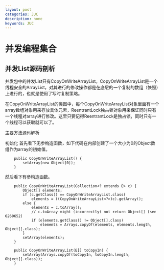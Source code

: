 ```yaml
---
layout: post
categories: JUC
description: none
keywords: JUC
---
```

# 并发编程集合

## 并发List源码剖析
并发包中的并发List只有CopyOnWriteArrayList。CopyOnWriteArrayList是一个线程安全的ArrayList，对其进行的修改操作都是在底层的一个复制的数组（快照）上进行的，也就是使用了写时复制策略。

在CopyOnWriteArrayList的类图中，每个CopyOnWriteArrayList对象里面有一个array数组对象用来存放具体元素，ReentrantLock独占锁对象用来保证同时只有一个线程对array进行修改。这里只要记得ReentrantLock是独占锁，同时只有一个线程可以获取就可以了。

主要方法源码解析

初始化
首先看下无参构造函数，如下代码在内部创建了一个大小为0的Object数组作为array的初始值。
```
    public CopyOnWriteArrayList() {
        setArray(new Object[0]);
    }
```
然后看下有参构造函数。
```
    public CopyOnWriteArrayList(Collection<? extends E> c) {
        Object[] elements;
        if (c.getClass() == CopyOnWriteArrayList.class)
            elements = ((CopyOnWriteArrayList<?>)c).getArray();
        else {
            elements = c.toArray();
            // c.toArray might (incorrectly) not return Object[] (see 6260652)
            if (elements.getClass() != Object[].class)
                elements = Arrays.copyOf(elements, elements.length, Object[].class);
        }
        setArray(elements);
    }
    
    public CopyOnWriteArrayList(E[] toCopyIn) {
        setArray(Arrays.copyOf(toCopyIn, toCopyIn.length, Object[].class));
    }
```



